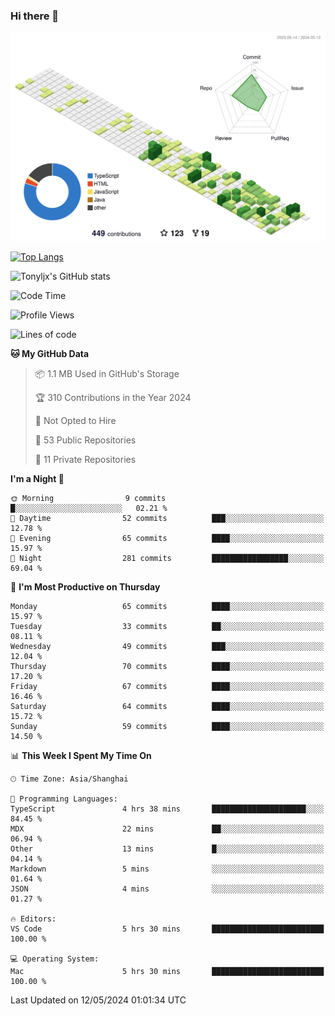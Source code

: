 ### Hi there 👋

![](./profile-3d-contrib/profile-green-animate.svg)

 

[![Top Langs](https://github-readme-stats.vercel.app/api/top-langs/?username=tonyljx)](https://github.com/anuraghazra/github-readme-stats)

![Tonyljx's GitHub stats](https://github-readme-stats.vercel.app/api?username=tonyljx&theme=default&show_icons=true)

 

<!--START_SECTION:waka-->
![Code Time](http://img.shields.io/badge/Code%20Time-351%20hrs%2019%20mins-blue)

![Profile Views](http://img.shields.io/badge/Profile%20Views-4-blue)

![Lines of code](https://img.shields.io/badge/From%20Hello%20World%20I%27ve%20Written-413.1%20thousand%20lines%20of%20code-blue)

**🐱 My GitHub Data** 

> 📦 1.1 MB Used in GitHub's Storage 
 > 
> 🏆 310 Contributions in the Year 2024
 > 
> 🚫 Not Opted to Hire
 > 
> 📜 53 Public Repositories 
 > 
> 🔑 11 Private Repositories 
 > 
**I'm a Night 🦉** 

```text
🌞 Morning                9 commits           █░░░░░░░░░░░░░░░░░░░░░░░░   02.21 % 
🌆 Daytime                52 commits          ███░░░░░░░░░░░░░░░░░░░░░░   12.78 % 
🌃 Evening                65 commits          ████░░░░░░░░░░░░░░░░░░░░░   15.97 % 
🌙 Night                  281 commits         █████████████████░░░░░░░░   69.04 % 
```
📅 **I'm Most Productive on Thursday** 

```text
Monday                   65 commits          ████░░░░░░░░░░░░░░░░░░░░░   15.97 % 
Tuesday                  33 commits          ██░░░░░░░░░░░░░░░░░░░░░░░   08.11 % 
Wednesday                49 commits          ███░░░░░░░░░░░░░░░░░░░░░░   12.04 % 
Thursday                 70 commits          ████░░░░░░░░░░░░░░░░░░░░░   17.20 % 
Friday                   67 commits          ████░░░░░░░░░░░░░░░░░░░░░   16.46 % 
Saturday                 64 commits          ████░░░░░░░░░░░░░░░░░░░░░   15.72 % 
Sunday                   59 commits          ████░░░░░░░░░░░░░░░░░░░░░   14.50 % 
```


📊 **This Week I Spent My Time On** 

```text
🕑︎ Time Zone: Asia/Shanghai

💬 Programming Languages: 
TypeScript               4 hrs 38 mins       █████████████████████░░░░   84.45 % 
MDX                      22 mins             ██░░░░░░░░░░░░░░░░░░░░░░░   06.94 % 
Other                    13 mins             █░░░░░░░░░░░░░░░░░░░░░░░░   04.14 % 
Markdown                 5 mins              ░░░░░░░░░░░░░░░░░░░░░░░░░   01.64 % 
JSON                     4 mins              ░░░░░░░░░░░░░░░░░░░░░░░░░   01.27 % 

🔥 Editors: 
VS Code                  5 hrs 30 mins       █████████████████████████   100.00 % 

💻 Operating System: 
Mac                      5 hrs 30 mins       █████████████████████████   100.00 % 
```


 Last Updated on 12/05/2024 01:01:34 UTC
<!--END_SECTION:waka-->
